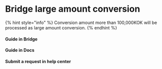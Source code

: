 # Bridge large amount conversion

{% hint style="info" %}
Conversion amount more than 100,000KOK will be processed as large amount conversion.
{% endhint %}

#### Guide in Bridge

#### Guide in Docs&#x20;

#### Submit a request in help center
